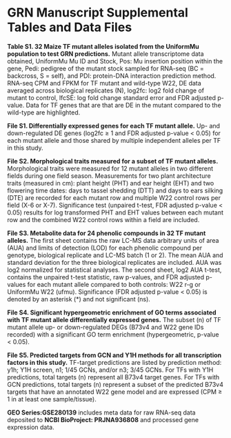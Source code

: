 # GRN Manuscript Supplemental Tables and Data Files

**Table S1. 32 Maize TF mutant alleles isolated from the UniformMu population to test GRN predictions.** Mutant allele transcriptome data obtained, UniformMu Mu ID and Stock, Pos: Mu insertion position within the gene, Pedi: pedigree of the mutant stock sampled for RNA-seq (BC = backcross, S = self), and PDI: protein-DNA interaction prediction method. RNA-seq CPM and FPKM for TF mutant and wild-type W22, DE data averaged across biological replicates (N), log2fc: log2 fold change of mutant to control, lfcSE: log fold change standard error and FDR adjusted p-value. Data for TF genes that are that are DE in the mutant compared to the wild-type are highlighted. 

**File S1. Differentially expressed genes for each TF mutant allele.** Up- and down-regulated DE genes (log2fc ≥ 1 and FDR adjusted p-value < 0.05) for each mutant allele and those shared by multiple independent alleles per TF in this study.

**File S2. Morphological traits measured for a subset of TF mutant alleles.** Morphological traits were measured for 12 mutant alleles in two different fields during one field season. Measurements for two plant architecture traits (measured in cm): plant height (PHT) and ear height (EHT) and two flowering time dates: days to tassel shedding (DTT) and days to ears silking (DTE) are recorded for each mutant row and multiple W22 control rows per field (X-6 or X-7). Significance test (unpaired t-test, FDR adjusted p-value < 0.05) results for log transformed PHT and EHT values between each mutant row and the combined W22 control rows within a field are included. 

**File S3. Metabolite data for 24 phenolic compounds in 32 TF mutant alleles.** The first sheet contains the raw LC-MS data arbitrary units of area (AUA) and limits of detection (LOD) for each phenolic compound per genotype, biological replicate and LC-MS batch (1 or 2). The mean AUA and standard deviation for the three biological replicates are included. AUA was log2 normalized for statistical analyses. The second sheet, log2 AUA t-test, contains the unpaired t-test statistic, raw p-values, and FDR adjusted p-values for each mutant allele compared to both controls: W22 r-g or UniformMu W22 (ufmu). Significance (FDR adjusted p-value < 0.05) is denoted by an asterisk (*) and not significant (ns).

**File S4. Significant hypergeometric enrichment of GO terms associated with TF mutant allele differentially expressed genes.** The subset (n) of TF mutant allele up- or down-regulated DEGs (B73v4 and W22 gene IDs recorded) with a significant GO term enrichment (hypergeometric, p-value < 0.05).

**File S5. Predicted targets from GCN and Y1H methods for all transcription factors in this study.** TF-target predictions are listed by prediction method: y1h; Y1H screen, n1; 1/45 GCNs, and/or n3; 3/45 GCNs. For TFs with Y1H predictions, total targets (n) represent all B73v4 target genes. For TFs with GCN predictions, total targets (n) represent a subset of the predicted B73v4 targets that have an annotated W22 gene model and are expressed (CPM ≥ 1 in at least one sample/tissue). 

**GEO Series:GSE280139** includes meta data for raw RNA-seq data deposited to **NCBI BioProject: PRJNA936808** and processed gene expression data. 
